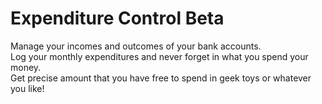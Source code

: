 Expenditure Control Beta
========================

Manage your incomes and outcomes of your bank accounts.  
Log your monthly expenditures and never forget in what you spend your money.  
Get precise amount that you have free to spend in geek toys or whatever you like!
